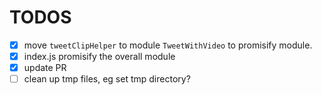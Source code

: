 # TODOS

- [X] move `tweetClipHelper` to module `TweetWithVideo` to promisify module. 
- [X] index.js promisify the overall module
- [X] update PR
- [ ] clean up tmp files, eg set tmp directory?